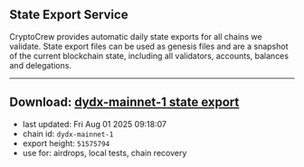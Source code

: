 ## State Export Service
CryptoCrew provides automatic daily state exports for all chains we validate. State export files can be used as genesis files and are a snapshot of the current blockchain state, including all validators, accounts, balances and delegations.

---
**Download: [dydx-mainnet-1 state export](https://dl-tyo.ccvalidators.com/SERVICE/dydx/dydx-mainnet-1_export_51575794.json)**
---

- last updated: Fri Aug 01 2025 09:18:07
- chain id: `dydx-mainnet-1`
- export height: `51575794`
- use for: airdrops, local tests, chain recovery
